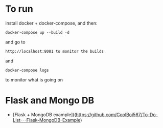 
# To run

install docker + docker-compose, and then:
	
```
docker-compose up --build -d
```
and go to
```
http://localhost:8081 to monitor the builds
```
and 
```
docker-compose logs
```
to monitor what is going on


# Flask and Mongo DB

* [Flask + MongoDB example]((https://github.com/CoolBoi567/To-Do-List---Flask-MongoDB-Example)
